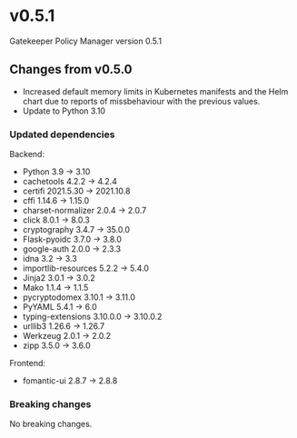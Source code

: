 # v0.5.1

Gatekeeper Policy Manager version 0.5.1

## Changes from v0.5.0

- Increased default memory limits in Kubernetes manifests and the Helm chart due to reports of missbehaviour with the previous values.
- Update to Python 3.10

### Updated dependencies

Backend:

- Python 3.9 -> 3.10
- cachetools 4.2.2 -> 4.2.4
- certifi 2021.5.30 -> 2021.10.8
- cffi 1.14.6 -> 1.15.0
- charset-normalizer 2.0.4 -> 2.0.7
- click 8.0.1 -> 8.0.3
- cryptography 3.4.7 -> 35.0.0
- Flask-pyoidc 3.7.0 -> 3.8.0
- google-auth 2.0.0 -> 2.3.3
- idna 3.2 -> 3.3
- importlib-resources 5.2.2 -> 5.4.0
- Jinja2 3.0.1 -> 3.0.2
- Mako 1.1.4 -> 1.1.5
- pycryptodomex 3.10.1 -> 3.11.0
- PyYAML 5.4.1 -> 6.0
- typing-extensions 3.10.0.0 -> 3.10.0.2
- urllib3 1.26.6 -> 1.26.7
- Werkzeug 2.0.1 -> 2.0.2
- zipp 3.5.0 -> 3.6.0

Frontend:

- fomantic-ui 2.8.7 -> 2.8.8

### Breaking changes

No breaking changes.
